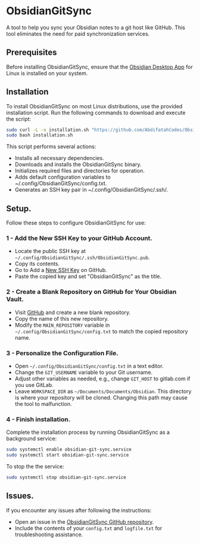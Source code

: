 # ObsidianGitSync
A tool to help you sync your Obsidian notes to a git host like GitHub. This tool eliminates the need for paid synchronization services.

## Prerequisites
Before installing ObsidianGitSync, ensure that the [Obsidian Desktop App](https://obsidian.md/Download) for Linux is installed on your system.

## Installation
To install ObsidianGitSync on most Linux distributions, use the provided installation script. Run the following commands to download and execute the script:

```bash
sudo curl -L -o installation.sh "https://github.com/AbdifatahCodes/ObsidianGitSync/releases/download/installation/installation.sh"
sudo bash installation.sh
```

This script performs several actions:

- Installs all necessary dependencies.
- Downloads and installs the ObsidianGitSync binary.
- Initializes required files and directories for operation.
- Adds default configuration variables to ~/.config/ObsidianGitSync/config.txt.
- Generates an SSH key pair in ~/.config/ObsidianGitSync/.ssh/.

## Setup.
Follow these steps to configure ObsidianGitSync for use:

### 1 - Add the New SSH Key to your GitHub Account.
- Locate the public SSH key at `~/.config/ObsidianGitSync/.ssh/ObsidianGitSync.pub`.
- Copy its contents.
- Go to Add a [New SSH Key](https://github.com/settings/ssh/new) on GitHub.
- Paste the copied key and set "ObsidianGitSync" as the title.

### 2 - Create a Blank Repository on GitHub for Your Obsidian Vault.
- Visit [GitHub](https://github.com) and create a new blank repository.
- Copy the name of this new repository.
- Modify the `MAIN_REPOSITORY` variable in `~/.config/ObsidianGitSync/config.txt` to match the copied repository name.

### 3 - Personalize the Configuration File.
- Open `~/.config/ObsidianGitSync/config.txt` in a text editor.
- Change the `GIT_USERNAME` variable to your Git username.
- Adjust other variables as needed, e.g., change `GIT_HOST` to gitlab.com if you use GitLab.
- Leave `WORKSPACE_DIR` as `~/Documents/Documents/Obsidian`. This directory is where your repository will be cloned. Changing this path may cause the tool to malfunction.

### 4 - Finish installation.
Complete the installation process by running ObsidianGitSync as a background service:
```bash
sudo systemctl enable obsidian-git-sync.service
sudo systemctl start obsidian-git-sync.service
```

To stop the the service: 
```bash
sudo systemctl stop obsidian-git-sync.service
```

## Issues.
If you encounter any issues after following the instructions:

- Open an issue in the [ObsidianGitSync GitHub repository](https://github.com/AbdifatahCodes/ObsidianGitSync/issues).
- Include the contents of your `config.txt` and `logfile.txt` for troubleshooting assistance.

